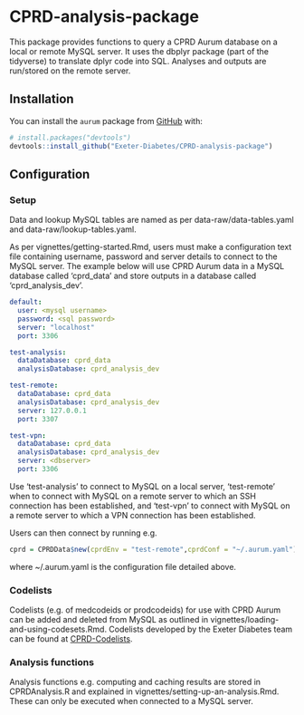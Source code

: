
<!-- README.md is generated from README.Rmd. Please edit that file -->

# CPRD-analysis-package

<!-- badges: start -->
<!-- badges: end -->

This package provides functions to query a CPRD Aurum database on a
local or remote MySQL server. It uses the dbplyr package (part of the
tidyverse) to translate dplyr code into SQL. Analyses and outputs are
run/stored on the remote server.

## Installation

You can install the `aurum` package from
[GitHub](https://github.com/) with:

``` r
# install.packages("devtools")
devtools::install_github("Exeter-Diabetes/CPRD-analysis-package")
```

## Configuration

### Setup

Data and lookup MySQL tables are named as per data-raw/data-tables.yaml
and data-raw/lookup-tables.yaml.

As per vignettes/getting-started.Rmd, users must make a configuration
text file containing username, password and server details to connect to
the MySQL server. The example below will use CPRD Aurum data in a MySQL
database called ‘cprd_data’ and store outputs in a database called
‘cprd_analysis_dev’.

``` yaml
default:
  user: <mysql username>
  password: <sql password>
  server: "localhost"
  port: 3306

test-analysis:
  dataDatabase: cprd_data
  analysisDatabase: cprd_analysis_dev

test-remote:
  dataDatabase: cprd_data
  analysisDatabase: cprd_analysis_dev
  server: 127.0.0.1
  port: 3307

test-vpn:
  dataDatabase: cprd_data
  analysisDatabase: cprd_analysis_dev
  server: <dbserver>
  port: 3306
```

Use ‘test-analysis’ to connect to MySQL on a local server, ‘test-remote’
when to connect with MySQL on a remote server to which an SSH connection
has been established, and ‘test-vpn’ to connect with MySQL on a remote
server to which a VPN connection has been established.

Users can then connect by running e.g.

``` r
cprd = CPRDData$new(cprdEnv = "test-remote",cprdConf = "~/.aurum.yaml")
```

where \~/.aurum.yaml is the configuration file detailed above.

### Codelists

Codelists (e.g. of medcodeids or prodcodeids) for use with CPRD Aurum
can be added and deleted from MySQL as outlined in
vignettes/loading-and-using-codesets.Rmd. Codelists developed by the
Exeter Diabetes team can be found at
[CPRD-Codelists](https://github.com/Exeter-Diabetes/CPRD-Codelists).

### Analysis functions

Analysis functions e.g. computing and caching results are stored in
CPRDAnalysis.R and explained in vignettes/setting-up-an-analysis.Rmd.
These can only be executed when connected to a MySQL server.
